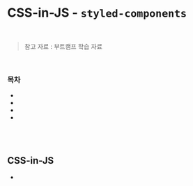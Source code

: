 # CSS-in-JS - <code>styled-components</code>

<br/>

> 참고 자료 : 부트캠프 학습 자료

<br/>

### 목차

- <a href=""></a>
- <a href=""></a>
- <a href=""></a>
- <a href=""></a>

<br/><br/>

## CSS-in-JS

-
